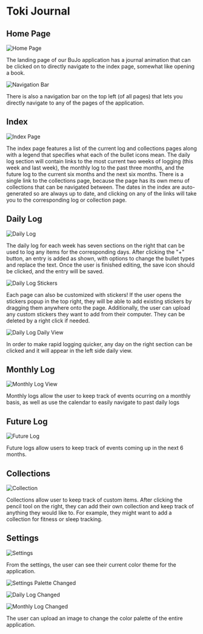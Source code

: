 # Toki Journal

## Home Page

![Home Page](images/onboard/onboard-home-page.PNG)  

The landing page of our BuJo application has a journal animation that can be clicked on to directly navigate to the index page, somewhat like opening a book. 

![Navigation Bar](images/onboard/onboard-nav-bar.PNG)

There is also a navigation bar on the top left (of all pages) that lets you directly navigate to any of the pages of the application.

## Index

![Index Page](images/onboard/onboard-index.PNG)

The index page features a list of the current log and collections pages along with a legend that specifies what each of the bullet icons mean. The daily log section will contain links to the most current two weeks of logging (this week and last week), the monthly log to the past three months, and the future log to the current six months and the next six months. There is a single link to the collections page, because the page has its own menu of collections that can be navigated between. The dates in the index are auto-generated so are always up to date, and clicking on any of the links will take you to the corresponding log or collection page.

## Daily Log

![Daily Log](images/onboard/onboard-daily-log.PNG)

The daily log for each week has seven sections on the right that can be used to log any items for the corresponding days. After clicking the "+" button, an entry is added as shown, with options to change the bullet types and replace the text. Once the user is finished editing, the save icon should be clicked, and the entry will be saved.

![Daily Log Stickers](images/onboard/onboard-daily-log-stickers.PNG)

Each page can also be customized with stickers! If the user opens the stickers popup in the top right, they will be able to add existing stickers by dragging them anywhere onto the page. Additionally, the user can upload any custom stickers they want to add from their computer. They can be deleted by a right click if needed.

![Daily Log Daily View](images/onboard/onboard-daily-log-view.PNG)

In order to make rapid logging quicker, any day on the right section can be clicked and it will appear in the left side daily view.

## Monthly Log

![Monthly Log View](images/onboard/onboard-calendar.PNG)

Monthly logs allow the user to keep track of events ocurring on a monthly basis, as well as use the calendar to easily navigate to past daily logs

## Future Log

![Future Log](images/onboard/onboard-future-log.PNG)

Future logs allow users to keep track of events coming up in the next 6 months.

## Collections

![Collection](images/onboard/onboard-collection.PNG)

Collections allow user to keep track of custom items. After clicking the pencil tool on the right, they can add their own collection and keep track of anything they would like to. For example, they might want to add a collection for fitness or sleep tracking.

## Settings

![Settings](images/onboard/onboard-settings.PNG)

From the settings, the user can see their current color theme for the application.

![Settings Palette Changed](images/onboard/onboard-settings-change.PNG)

![Daily Log Changed](images/onboard/onboard-daily-change.PNG)

![Monthly Log Changed](images/onboard/onboard-calendar-change.PNG)

The user can upload an image to change the color palette of the entire application.
